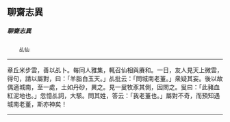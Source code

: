 

## 聊齋志異

##### 聊齋志異
　　`乩仙`

* * *

章丘米步雲，善以乩卜。每同人雅集，輒召仙相與賡和。一日，友人見天上微雲，得句，請以屬對，曰：「羊脂白玉天。」乩批云：「問城南老董。」衆疑其妄。後以故偶適城南，至一處，土如丹砂，異之。見一叟牧豕其側，因問之。叟曰：「此豬血紅泥地也。」忽憶乩詞，大駭。問其姓，答云：「我老董也。」屬對不奇，而預知遇城南老董，斯亦神矣！

* * *

